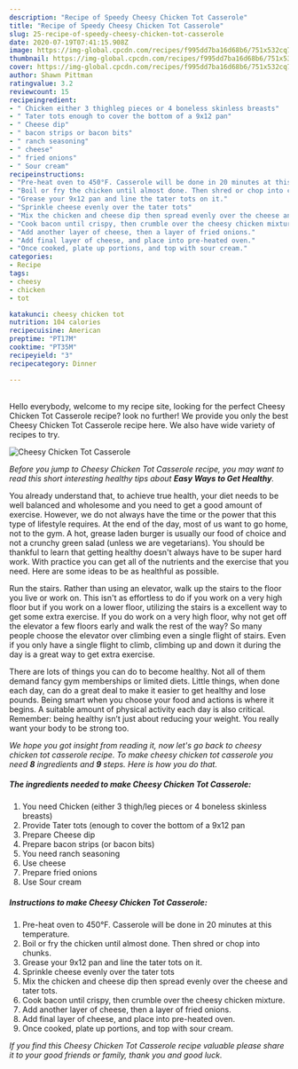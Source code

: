 ```yaml
---
description: "Recipe of Speedy Cheesy Chicken Tot Casserole"
title: "Recipe of Speedy Cheesy Chicken Tot Casserole"
slug: 25-recipe-of-speedy-cheesy-chicken-tot-casserole
date: 2020-07-19T07:41:15.908Z
image: https://img-global.cpcdn.com/recipes/f995dd7ba16d68b6/751x532cq70/cheesy-chicken-tot-casserole-recipe-main-photo.jpg
thumbnail: https://img-global.cpcdn.com/recipes/f995dd7ba16d68b6/751x532cq70/cheesy-chicken-tot-casserole-recipe-main-photo.jpg
cover: https://img-global.cpcdn.com/recipes/f995dd7ba16d68b6/751x532cq70/cheesy-chicken-tot-casserole-recipe-main-photo.jpg
author: Shawn Pittman
ratingvalue: 3.2
reviewcount: 15
recipeingredient:
- " Chicken either 3 thighleg pieces or 4 boneless skinless breasts"
- " Tater tots enough to cover the bottom of a 9x12 pan"
- " Cheese dip"
- " bacon strips or bacon bits"
- " ranch seasoning"
- " cheese"
- " fried onions"
- " Sour cream"
recipeinstructions:
- "Pre-heat oven to 450°F. Casserole will be done in 20 minutes at this temperature."
- "Boil or fry the chicken until almost done. Then shred or chop into chunks."
- "Grease your 9x12 pan and line the tater tots on it."
- "Sprinkle cheese evenly over the tater tots"
- "Mix the chicken and cheese dip then spread evenly over the cheese and tater tots."
- "Cook bacon until crispy, then crumble over the cheesy chicken mixture."
- "Add another layer of cheese, then a layer of fried onions."
- "Add final layer of cheese, and place into pre-heated oven."
- "Once cooked, plate up portions, and top with sour cream."
categories:
- Recipe
tags:
- cheesy
- chicken
- tot

katakunci: cheesy chicken tot 
nutrition: 104 calories
recipecuisine: American
preptime: "PT17M"
cooktime: "PT35M"
recipeyield: "3"
recipecategory: Dinner

---
```

<br>
Hello everybody, welcome to my recipe site, looking for the perfect Cheesy Chicken Tot Casserole recipe? look no further! We provide you only the best Cheesy Chicken Tot Casserole recipe here. We also have wide variety of recipes to try.
<br>


![Cheesy Chicken Tot Casserole](https://img-global.cpcdn.com/recipes/f995dd7ba16d68b6/751x532cq70/cheesy-chicken-tot-casserole-recipe-main-photo.jpg)

<i>Before you jump to Cheesy Chicken Tot Casserole recipe, you may want to read this short interesting healthy tips about <strong>Easy Ways to Get Healthy</strong>.</i>

You already understand that, to achieve true health, your diet needs to be well balanced and wholesome and you need to get a good amount of exercise. However, we do not always have the time or the power that this type of lifestyle requires. At the end of the day, most of us want to go home, not to the gym. A hot, grease laden burger is usually our food of choice and not a crunchy green salad (unless we are vegetarians). You should be thankful to learn that getting healthy doesn't always have to be super hard work. With practice you can get all of the nutrients and the exercise that you need. Here are some ideas to be as healthful as possible.

Run the stairs. Rather than using an elevator, walk up the stairs to the floor you live or work on. This isn't as effortless to do if you work on a very high floor but if you work on a lower floor, utilizing the stairs is a excellent way to get some extra exercise. If you do work on a very high floor, why not get off the elevator a few floors early and walk the rest of the way? So many people choose the elevator over climbing even a single flight of stairs. Even if you only have a single flight to climb, climbing up and down it during the day is a great way to get extra exercise. 

There are lots of things you can do to become healthy. Not all of them demand fancy gym memberships or limited diets. Little things, when done each day, can do a great deal to make it easier to get healthy and lose pounds. Being smart when you choose your food and actions is where it begins. A suitable amount of physical activity each day is also critical. Remember: being healthy isn’t just about reducing your weight. You really want your body to be strong too. 


<i>We hope you got insight from reading it, now let's go back to cheesy chicken tot casserole recipe. To make cheesy chicken tot casserole you need <strong>8</strong> ingredients and <strong>9</strong> steps. Here is how you do that.
</i>

##### The ingredients needed to make Cheesy Chicken Tot Casserole:

1. You need  Chicken (either 3 thigh/leg pieces or 4 boneless skinless breasts)
1. Provide  Tater tots (enough to cover the bottom of a 9x12 pan
1. Prepare  Cheese dip
1. Prepare  bacon strips (or bacon bits)
1. You need  ranch seasoning
1. Use  cheese
1. Prepare  fried onions
1. Use  Sour cream


##### Instructions to make Cheesy Chicken Tot Casserole:

1. Pre-heat oven to 450°F. Casserole will be done in 20 minutes at this temperature.
1. Boil or fry the chicken until almost done. Then shred or chop into chunks.
1. Grease your 9x12 pan and line the tater tots on it.
1. Sprinkle cheese evenly over the tater tots
1. Mix the chicken and cheese dip then spread evenly over the cheese and tater tots.
1. Cook bacon until crispy, then crumble over the cheesy chicken mixture.
1. Add another layer of cheese, then a layer of fried onions.
1. Add final layer of cheese, and place into pre-heated oven.
1. Once cooked, plate up portions, and top with sour cream.


<i>If you find this Cheesy Chicken Tot Casserole recipe valuable please share it to your good friends or family, thank you and good luck.</i>
